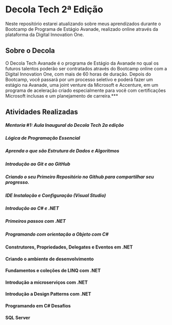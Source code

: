 # Decola Tech 2ª Edição

Neste repositório estarei atualizando sobre meus aprendizados durante o Bootcamp de Programa de Estágio Avanade, realizado online através da plataforma da Digital Innovation One.

## Sobre o Decola

O Decola Tech Avanade é o programa de Estágio da Avanade no qual os futuros talentos poderão ser contratados através do Bootcamp online com a Digital Innovation One, com mais de 60 horas de duração. Depois do Bootcamp, você passará por um processo seletivo e poderá fazer um estágio na Avanade, uma joint venture da Microsoft e Accenture, em um programa de aceleração criado especialmente para você com certificações Microsoft inclusas e um planejamento de carreira.***

## Atividades Realizadas

##### Mentoria #1: Aula Inaugural do Decola Tech 2a edição

##### Lógica de Programação Essencial

##### Aprenda o que são Estrutura de Dados e Algoritmos

##### Introdução ao Git e ao GitHub

##### Criando o seu Primeiro Repositório no Github para compartilhar seu progresso.

##### IDE Instalação e Configuração (Visual Studio)

##### Introdução ao C# e .NET

##### Primeiros passos com .NET

##### Programando com orientação a Objeto com C#

#### Construtores, Propriedades, Delegates e Eventos em .NET

#### Criando o ambiente de desenvolvimento

#### Fundamentos e coleções de LINQ com .NET

#### Introdução a microserviços com .NET

#### Introdução a Design Patterns com .NET

#### Programando em C# Desafios

#### SQL Server


